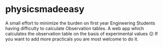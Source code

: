 # physicsmadeeasy
A small effort to minimize the burden on first year Engineering Students having difficulty to calculate Observation tables. A web app which calculates the observation table on the basis of experimental values :wink: If you want to add more practicals you are most welcome to do it.
